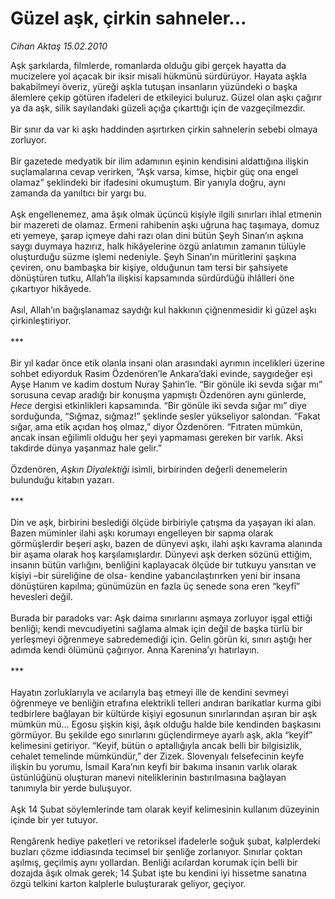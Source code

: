 # Güzel aşk, çirkin sahneler...

*Cihan Aktaş 15.02.2010*

<div class="taraf_structure_2col_1zq">
<div class="margen_n">



 <p>Aşk şarkılarda, filmlerde, romanlarda olduğu gibi gerçek hayatta da mucizelere yol açacak bir iksir misali hükmünü sürdürüyor. Hayata aşkla bakabilmeyi överiz, yüreği aşkla tutuşan insanların yüzündeki o başka âlemlere çekip götüren ifadeleri de etkileyici buluruz. Güzel olan aşkı çağırır ya da aşk, silik sayılandaki güzeli açığa çıkarttığı için de vazgeçilmezdir. <br/><br/>Bir sınır da var ki aşkı haddinden aşırtırken çirkin sahnelerin sebebi olmaya zorluyor. <br/><br/>Bir gazetede medyatik bir ilim adamının eşinin kendisini aldattığına ilişkin suçlamalarına cevap verirken, “Aşk varsa, kimse, hiçbir güç ona engel olamaz” şeklindeki bir ifadesini okumuştum. Bir yanıyla doğru, aynı zamanda da yanıltıcı bir yargı bu. <br/><br/>Aşk engellenemez, ama âşık olmak üçüncü kişiyle ilgili sınırları ihlal etmenin bir mazereti de olamaz. Ermeni rahibenin aşkı uğruna haç taşımaya, domuz eti yemeye, şarap içmeye dahi razı olan dini bütün Şeyh Sinan’ın aşkına saygı duymaya hazırız, halk hikâyelerine özgü anlatımın zamanın tülüyle oluşturduğu süzme işlemi nedeniyle. Şeyh Sinan’ın müritlerini şaşkına çeviren, onu bambaşka bir kişiye, olduğunun tam tersi bir şahsiyete dönüştüren tutku, Allah’la ilişkisi kapsamında sürdürdüğü ihlâlleri öne çıkartıyor hikâyede. <br/><br/>Asıl, Allah’ın bağışlanamaz saydığı kul hakkının çiğnenmesidir ki güzel aşkı çirkinleştiriyor. <br/><br/>*** <br/><br/>Bir yıl kadar önce etik olanla insani olan arasındaki ayrımın incelikleri üzerine sohbet ediyorduk Rasim Özdenören’le Ankara’daki evinde, saygıdeğer eşi Ayşe Hanım ve kadim dostum Nuray Şahin’le. “Bir gönüle iki sevda sığar mı” sorusuna cevap aradığı bir konuşma yapmıştı Özdenören aynı günlerde, <i>Hece</i> dergisi etkinlikleri kapsamında. “Bir gönüle iki sevda sığar mı” diye sorduğunda, “Sığmaz, sığmaz!” şeklinde sesler yükseliyor salondan. “Fakat sığar, ama etik açıdan hoş olmaz,” diyor Özdenören. “Fıtraten mümkün, ancak insan eğilimli olduğu her şeyi yapmaması gereken bir varlık. Aksi takdirde dünya yaşanmaz hale gelir.” <br/><br/>Özdenören, <i>Aşkın Diyalektiği</i> isimli, birbirinden değerli denemelerin bulunduğu kitabın yazarı. <br/><br/>*** <br/><br/>Din ve aşk, birbirini beslediği ölçüde birbiriyle çatışma da yaşayan iki alan. Bazen müminler ilahi aşkı korumayı engelleyen bir sapma olarak görmüşlerdir beşeri aşkı, bazen de dünyevi aşkı, ilahi aşkı kavrama alanında bir aşama olarak hoş karşılamışlardır. Dünyevi aşk derken sözünü ettiğim, insanın bütün varlığını, benliğini kaplayacak ölçüde bir tutkuyu yansıtan ve kişiyi –bir süreliğine de olsa- kendine yabancılaştırırken yeni bir insana dönüştüren kapılma; günümüzün en fazla üç senede sona eren “keyfî” hevesleri değil. <br/><br/>Burada bir paradoks var: Aşk daima sınırlarını aşmaya zorluyor işgal ettiği benliği; kendi mevcudiyetini sağlama almak için değil de başka türlü bir yerleşmeyi öğrenmeye sabredemediği için. Gelin görün ki, sınırı aştığı her adımda kendi ölümünü çağırıyor. Anna Karenina’yı hatırlayın. <br/><br/>*** <br/><br/>Hayatın zorluklarıyla ve acılarıyla baş etmeyi ille de kendini sevmeyi öğrenmeye ve benliğin etrafına elektrikli telleri andıran barikatlar kurma gibi tedbirlere bağlayan bir kültürde kişiyi egosunun sınırlarından aşıran bir aşk mümkün mü... Egosu şişkin kişi, âşık olduğu halde bile kendinden başkasını görmüyor. Bu şekilde ego sınırlarını güçlendirmeye ayarlı aşk, akla “keyif” kelimesini getiriyor. “Keyif, bütün o aptallığıyla ancak belli bir bilgisizlik, cehalet temelinde mümkündür,” der Zizek. Slovenyalı felsefecinin keyfe ilişkin bu yorumu, İsmail Kara’nın keyfi bir bakıma insanın varlık olarak üstünlüğünü oluşturan manevi niteliklerinin bastırılmasına bağlayan tanımıyla bir yerde buluşuyor. <br/><br/>Aşk 14 Şubat söylemlerinde tam olarak keyif kelimesinin kullanım düzeyinin içinde bir yer tutuyor. <br/><br/>Rengârenk hediye paketleri ve retoriksel ifadelerle soğuk şubat, kalplerdeki buzları çözme iddiasında tecimsel bir şenliğe zorlanıyor. Sınırlar çoktan aşılmış, geçilmiş aynı yollardan. Benliği acılardan korumak için belli bir dozajda âşık olmak gerek; 14 Şubat işte bu kendini iyi hissetme sanatına özgü telkini karton kalplerle buluşturarak geliyor, geçiyor.</p>
<br/>
<br/>
<br/>



<br/>


<div id="taraf_not">
</div>

</div>


</div>
